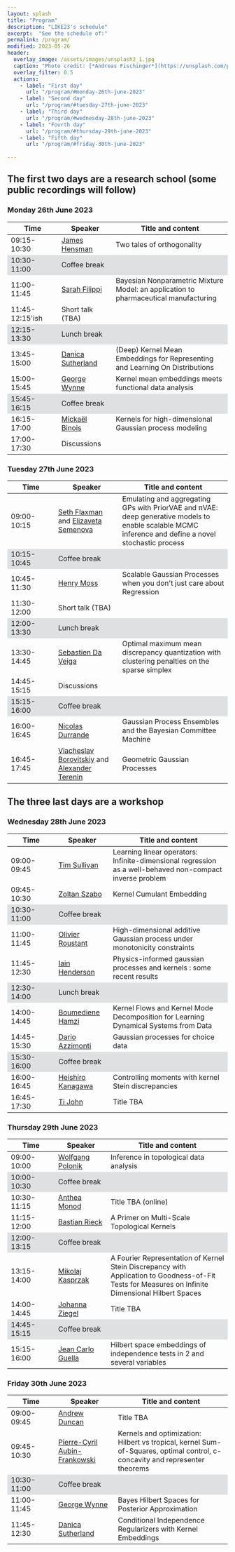 ```yaml
---
layout: splash
title: "Program"
description: "LIKE23's schedule"
excerpt:  "See the schedule of:"
permalink: /program/
modified: 2023-05-26
header:
  overlay_image: /assets/images/unsplash2_1.jpg
  caption: "Photo credit: [*Andreas Fischinger*](https://unsplash.com/photos/xosBoKRT0qE)"
  overlay_filter: 0.5
  actions:
    - label: "First day"
      url: "/program/#monday-26th-june-2023"
    - label: "Second day"
      url: "/program/#tuesday-27th-june-2023"
    - label: "Third day"
      url: "/program/#wednesday-28th-june-2023"
    - label: "Fourth day"
      url: "/program/#thursday-29th-june-2023"
    - label: "Fifth day"
      url: "/program/#friday-30th-june-2023"
      
---
```

<style>
	.coffee-break {
		background-color: #dfe0e1;
	}
</style>
 

## The first two days are a research school (some public recordings will follow)

### Monday 26th June 2023

<table>
<thead>
	<tr>
		<th> &nbsp;&nbsp;&nbsp;&nbsp;&nbsp;&nbsp;Time&nbsp;&nbsp;&nbsp;&nbsp;&nbsp;&nbsp; </th>
		<th> &nbsp;&nbsp;&nbsp;&nbsp;Speaker&nbsp;&nbsp;&nbsp;&nbsp; </th>
		<th> Title and content </th>
	</tr>
</thead>
<tbody>
	<tr>
		<td> 09:15-10:30  </td>
		<td> 
		    <a href="https://scholar.google.com/citations?user=l8dX3ssAAAAJ&hl=en" target="_blank">James Hensman</a>
		</td>
		<td> 
		    Two tales of orthogonality
		</td>
	</tr>
  <tr class="coffee-break">
		<td> 10:30-11:00  </td>
		<td> 
		    Coffee break
		</td>
		<td> 
		</td>
	</tr>
	<tr>
		<td> 11:00-11:45 </td>
		<td> 
		    <a href="https://www.imperial.ac.uk/people/s.filippi" target="_blank">Sarah Filippi</a> 
		</td>
		<td> 
		   Bayesian Nonparametric Mixture Model: an application to pharmaceutical manufacturing
	    </td>
	</tr>
    <tr>
		<td> 11:45-12:15'ish </td>
		<td> 
		    Short talk (TBA)
		</td>
		<td> 
	    </td>
	</tr>
  <tr class="coffee-break">
		<td> 12:15-13:30  </td>
		<td> 
		    Lunch break
		</td>
		<td> 
		</td>
	</tr>
    <tr>
		<td> 13:45-15:00 </td>
		<td> 
		    <a href="https://djsutherland.ml/" target="_blank">Danica Sutherland</a> 
		</td>
		<td> 
		   (Deep) Kernel Mean Embeddings for Representing and Learning On Distributions
	    </td>
	</tr>
    <tr>
		<td> 15:00-15:45 </td>
		<td> 
		    <a href="https://georgewynne.github.io/" target="_blank"> George Wynne</a> 
		</td>
		<td> 
		    Kernel mean embeddings meets functional data analysis
	    </td>
	</tr>
  <tr class="coffee-break">
		<td> 15:45-16:15  </td>
		<td> 
		    Coffee break
		</td>
		<td> 
		</td>
	</tr>
    <tr>
		<td> 16:15-17:00 </td>
		<td> 
		    <a href="https://sites.google.com/site/mickaelbinoishomepage/" target="_blank">Mickaël Binois</a> 
		</td>
		<td> Kernels for high-dimensional Gaussian process modeling
	    </td>
	</tr>
    <tr>
		<td> 17:00-17:30 </td>
		<td> 
		    Discussions 
		</td>
		<td> 
	    </td>
	</tr>
</tbody>
</table>


### Tuesday 27th June 2023

<table>
<thead>
	<tr>
		<th> &nbsp;&nbsp;&nbsp;&nbsp;&nbsp;&nbsp;Time&nbsp;&nbsp;&nbsp;&nbsp;&nbsp;&nbsp; </th>
		<th> &nbsp;&nbsp;&nbsp;&nbsp;Speaker&nbsp;&nbsp;&nbsp;&nbsp; </th>
		<th> Title and content </th>
	</tr>
</thead>
<tbody>
	<tr>
		<td> 09:00-10:15  </td>
		<td> 
        <a href="https://sethrf.com/" target="_blank">Seth Flaxman</a> and 
		    <a href="https://www.elizaveta-semenova.com/" target="_blank">Elizaveta Semenova</a>
		</td>
		<td> 
		    Emulating and aggregating GPs with PriorVAE and πVAE: deep generative models to enable scalable MCMC inference and define a novel stochastic process
		</td>
	</tr>
  <tr class="coffee-break">
		<td> 10:15-10:45  </td>
		<td> 
		    Coffee break
		</td>
		<td> 
		</td>
	</tr>
    <tr>
		<td> 10:45-11:30  </td>
		<td> 
		    <a href="https://henrymoss.github.io/" target="_blank"> Henry Moss </a>
		</td>
		<td> 
		  Scalable Gaussian Processes when you don't just care about Regression
		</td>
	</tr>
	<tr>
		<td> 11:30-12:00 </td>
		<td> 
		    Short talk (TBA)
		</td>
		<td> 
	    </td>
	</tr>
  <tr class="coffee-break">
		<td> 12:00-13:30  </td>
		<td> 
		    Lunch break
		</td>
		<td> 
		</td>
	</tr>
  <tr>
		<td> 13:30-14:45 </td>
		<td> 
		    <a href="https://ensai.fr/en/equipe/da-veiga-sebastien/" target="_blank"> Sebastien Da Veiga </a> 
		</td>
		<td> 
		   Optimal maximum mean discrepancy quantization with clustering penalties on the sparse simplex
	    </td>
	</tr>
    <tr>
		<td> 14:45-15:15 </td>
		<td> 
		   Discussions 
		</td>
		<td> 
	    </td>
	</tr>
  <tr class="coffee-break">
		<td> 15:15-16:00  </td>
		<td> 
		    Coffee break
		</td>
		<td> 
		</td>
	</tr>
    <tr>
		<td> 16:00-16:45 </td>
		<td> 
		    <a href="https://sites.google.com/site/nicolasdurrandehomepage/" target="_blank"> Nicolas Durrande </a> 
		</td>
		<td> 
		    Gaussian Process Ensembles and the Bayesian Committee Machine 
	    </td>
	</tr>
    <tr>
		<td> 16:45-17:45 </td>
		<td> 
		    <a href="https://vab.im/" target="_blank">Viacheslav Borovitskiy</a>
      and <a href="https://avt.im/" target="_blank">Alexander Terenin</a>
		</td>
		<td>
	        Geometric Gaussian Processes
	    </td>
	</tr>
</tbody>
</table>

## The three last days are a workshop 

### Wednesday 28th June 2023

<table>
<thead>
	<tr>
		<th> &nbsp;&nbsp;&nbsp;&nbsp;&nbsp;&nbsp;Time&nbsp;&nbsp;&nbsp;&nbsp;&nbsp;&nbsp; </th>
		<th> &nbsp;&nbsp;&nbsp;&nbsp;Speaker&nbsp;&nbsp;&nbsp;&nbsp; </th>
		<th> Title and content </th>
	</tr>
</thead>
<tbody>
	<tr>
		<td> 09:00-09:45 </td>
		<td> 
		    <a href="http://www.tjsullivan.org.uk/" target="_blank">Tim Sullivan</a>
		</td>
		<td> 
		    Learning linear operators: Infinite-dimensional regression as a well-behaved non-compact inverse problem
		</td>
	</tr>
	<tr>
		<td> 09:45-10:30 </td>
		<td> 
		    <a href="https://zoltansz.github.io/" target="_blank">Zoltan Szabo</a> 
		</td>
		<td> 
		   Kernel Cumulant Embedding
	    </td>
	</tr>
  <tr class="coffee-break">
		<td> 10:30-11:00  </td>
		<td> 
		    Coffee break
		</td>
		<td> 
		</td>
	</tr>
	<tr>
		<td> 11:00-11:45 </td>
		<td> 
		    <a href="https://olivier-roustant.fr/" target="_blank">Olivier Roustant</a> 
		</td>
		<td> 
    High-dimensional additive Gaussian process under monotonicity constraints
	    </td>
	</tr>
    <tr>
		<td> 11:45-12:30 </td>
		<td> 
		    <a href="https://iain-pl-henderson.github.io/i-henders/about" target="_blank">Iain Henderson</a>
		</td>
		<td> 
		    Physics-informed gaussian processes and kernels : some recent results
	    </td>
	</tr>
  <tr class="coffee-break">
		<td> 12:30-14:00  </td>
		<td> 
		    Lunch break
		</td>
		<td> 
		</td>
	</tr>
     <tr>
		<td> 14:00-14:45 </td>
		<td> 
		    <a href="https://sites.google.com/site/boumedienehamzi/" target="_blank">Boumediene Hamzi</a> 
		</td>
		<td> 
		    Kernel Flows and Kernel Mode Decomposition for Learning Dynamical Systems from Data
	    </td>
	</tr>
    <tr>
		<td> 14:45-15:30 </td>
		<td> 
		    <a href="https://sites.google.com/view/darioazzimonti/home" target="_blank">Dario Azzimonti</a> 
		</td>
		<td> 
		    Gaussian processes for choice data
	    </td>
	</tr>
  <tr class="coffee-break">
		<td> 15:30-16:00  </td>
		<td> 
		    Coffee break
		</td>
		<td> 
		</td>
	</tr>
    <tr>
		<td> 16:00-16:45 </td>
		<td> 
		    <a href="https://noukoudashisoup.github.io/" target="_blank">Heishiro Kanagawa</a> 
		</td>
		<td> 
		    Controlling moments with kernel Stein discrepancies
	    </td>
	</tr>
    <tr>
		<td> 16:45-17:30 </td>
		<td> 
			<a href="http://www.infinitecuriosity.org/about/" target="_blank">Ti John</a> 
		</td>
		<td> 
      Title TBA
	    </td>
	</tr>
</tbody>
</table>


### Thursday 29th June 2023


<table>
<thead>
	<tr>
		<th> &nbsp;&nbsp;&nbsp;&nbsp;&nbsp;&nbsp;Time&nbsp;&nbsp;&nbsp;&nbsp;&nbsp;&nbsp; </th>
		<th> &nbsp;&nbsp;&nbsp;&nbsp;Speaker&nbsp;&nbsp;&nbsp;&nbsp; </th>
		<th> Title and content </th>
	</tr>
</thead>
<tbody>
	<tr>
		<td> 09:00-10:00 </td>
		<td> 
		    <a href="https://www.stat.ucdavis.edu/~polonik/WP-personal-home.html" target="_blank">Wolfgang Polonik</a>
		</td>
		<td> 
		    Inference in topological data analysis
		</td>
	</tr>
  <tr class="coffee-break">
		<td> 10:00-10:30  </td>
		<td> 
		    Coffee break
		</td>
		<td> 
		</td>
	</tr>
	<tr>
		<td> 10:30-11:15 </td>
		<td> 
		    <a href="https://www.imperial.ac.uk/people/a.monod" target="_blank">Anthea Monod</a> 
		</td>
		<td> 
		   Title TBA (online)
	    </td>
	</tr>
	<tr>
		<td> 11:15-12:00 </td>
		<td> 
		    <a href="https://bastian.rieck.me/" target="_blank">Bastian Rieck</a> 
		</td>
		<td> 
		  A Primer on Multi-Scale Topological Kernels
	    </td>
	</tr>
  <tr class="coffee-break">
		<td> 12:00-13:15  </td>
		<td> 
		    Coffee break
		</td>
		<td> 
		</td>
	</tr>
    <tr>
		<td> 13:15-14:00 </td>
		<td> 
		    <a href="https://www.mikolajkasprzak.com/research" target="_blank">Mikolaj Kasprzak</a>
		</td>
		<td> 
		    A Fourier Representation of Kernel Stein Discrepancy with Application to Goodness-of-Fit Tests for Measures on Infinite Dimensional Hilbert Spaces
	    </td>
	</tr>
    <tr>
		<td> 14:00-14:45 </td>
		<td> 
		    <a href="https://scholar.google.com/citations?user=KDhGvNQAAAAJ&hl=en" target="_blank">Johanna Ziegel</a> 
		</td>
		<td> 
		   Title TBA
	    </td>
	</tr>
  <tr class="coffee-break">
		<td> 14:45-15:15  </td>
		<td> 
		    Coffee break
		</td>
		<td> 
		</td>
	</tr>
    <tr>
		<td> 15:15-16:00</td>
		<td> 
		    <a href="https://jeanguella.wixsite.com/jeanguella" target="_blank">Jean Carlo Guella</a> 
		</td>
		<td> 
		    Hilbert space embeddings of independence tests in 2 and several variables
	    </td>
	</tr>
</tbody>
</table>


### Friday 30th June 2023

<table>
<thead>
	<tr>
		<th> &nbsp;&nbsp;&nbsp;&nbsp;&nbsp;&nbsp;Time&nbsp;&nbsp;&nbsp;&nbsp;&nbsp;&nbsp; </th>
		<th> &nbsp;&nbsp;&nbsp;&nbsp;Speaker&nbsp;&nbsp;&nbsp;&nbsp; </th>
		<th> Title and content </th>
	</tr>
</thead>
<tbody>
	<tr>
		<td> 09:00-09:45 </td>
		<td> 
		    <a href="https://www.ma.imperial.ac.uk/~aduncan/" target="_blank">Andrew Duncan</a>
		</td>
		<td> 
		    Title TBA
		</td>
	</tr>
	<tr>
		<td> 09:45-10:30 </td>
		<td> 
		    <a href="https://pcaubin.github.io/" target="_blank">Pierre-Cyril Aubin-Frankowski</a> 
		</td>
		<td> 
		   Kernels and optimization: Hilbert vs tropical, kernel Sum-of-Squares, optimal control, c-concavity and representer theorems
	    </td>
	</tr>
  <tr class="coffee-break">
		<td> 10:30-11:00  </td>
		<td> 
		    Coffee break
		</td>
		<td> 
		</td>
	</tr>
	<tr>
		<td> 11:00-11:45 </td>
		<td> 
		    <a href="https://georgewynne.github.io/" target="_blank">George Wynne</a> 
		</td>
		<td> 
		   Bayes Hilbert Spaces for Posterior Approximation
	    </td>
	</tr>
    <tr>
		<td> 11:45-12:30 </td>
		<td> 
		    <a href="https://djsutherland.ml/" target="_blank">Danica Sutherland</a>
		</td>
		<td> 
		    Conditional Independence Regularizers with Kernel Embeddings
	    </td>
	</tr>
</tbody>
</table>
